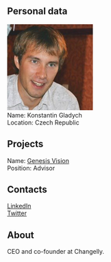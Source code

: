 ## Personal data
![konstantin gladych photo](photo/konstantin_gladych.png)  
Name:   Konstantin Gladych  
Location: Czech Republic  
## Projects 
Name: [Genesis Vision](../projects/genesis_vision.md)  
Position: Advisor   
## Contacts
[LinkedIn](https://www.linkedin.com/in/gladkos/)        
[Twitter](https://twitter.com/gladkos)  
## About
CEO and co-founder at Changelly.

